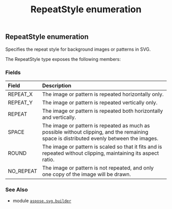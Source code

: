 ﻿---
title: RepeatStyle enumeration
second_title: Aspose.SVG for Python via .NET API References
description: 
type: docs
weight: 1670
url: /python-net/aspose.svg.builder/repeatstyle/
is_root: false
---

## RepeatStyle enumeration

Specifies the repeat style for background images or patterns in SVG.



The RepeatStyle type exposes the following members:

### Fields
| Field | Description |
| :- | :- |
| REPEAT_X | The image or pattern is repeated horizontally only. |
| REPEAT_Y | The image or pattern is repeated vertically only. |
| REPEAT | The image or pattern is repeated both horizontally and vertically. |
| SPACE | The image or pattern is repeated as much as possible without clipping, and the remaining space is distributed evenly between the images. |
| ROUND | The image or pattern is scaled so that it fits and is repeated without clipping, maintaining its aspect ratio. |
| NO_REPEAT | The image or pattern is not repeated, and only one copy of the image will be drawn. |



### See Also
* module [`aspose.svg.builder`](..)
